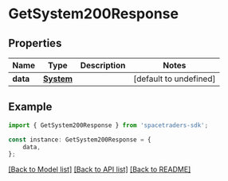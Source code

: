 # GetSystem200Response



## Properties

Name | Type | Description | Notes
------------ | ------------- | ------------- | -------------
**data** | [**System**](System.md) |  | [default to undefined]

## Example

```typescript
import { GetSystem200Response } from 'spacetraders-sdk';

const instance: GetSystem200Response = {
    data,
};
```

[[Back to Model list]](../README.md#documentation-for-models) [[Back to API list]](../README.md#documentation-for-api-endpoints) [[Back to README]](../README.md)
